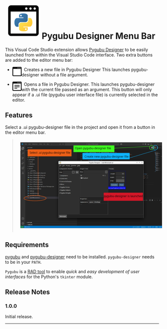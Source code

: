 # <img src="./images/pygubu-designer-menu-bar-light.png" style="align:left; padding:10px; width:100px" />Pygubu Designer Menu Bar

This Visual Code Studio extension allows [Pygubu Designer](https://github.com/alejandroautalan/pygubu-designer) to be easily launched from within the Visual Studio Code interface. Two extra buttons are added to the editor menu bar:

- <img src="./images/new-file-light.png" style="float:left; width:30px" />&nbsp;&nbsp;Creates a new file in Pygubu Designer This launches pygubu-designer without a file argument.

  

- <img src="./images/open-file-light.png" style="float:left; width:30px" />&nbsp;&nbsp;Opens a file in Pygubu Designer. This launches pygubu-designer with the current file passed as an argument. This button will only appear if a .ui file (pygubu user interface file) is currently selected in the editor.

## Features

Select a .ui pygubu-designer file in the project and open it from a button in the editor menu bar.

> <img src="./images/screenshot-features.jpg" style="align:left; padding:10px;" />

## Requirements

[pygubu](https://github.com/alejandroautalan/pygubu) and [pygubu-designer](https://github.com/alejandroautalan/pygubu-designer) need to be installed. `pygubu-designer` needs to be in your `PATH`.

`Pygubu` is a [RAD tool](https://en.wikipedia.org/wiki/Rapid_application_development) to enable *quick* and *easy development of user interfaces* for the Python's `tkinter` module.

## Release Notes

### 1.0.0

Initial release.

---

